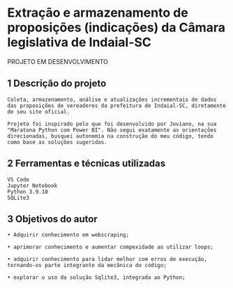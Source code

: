 # Extração e armazenamento de proposições (indicações) da Câmara legislativa de Indaial-SC

PROJETO EM DESENVOLVIMENTO

## 1 Descrição do projeto

    Coleta, armazenamento, análise e atualizações incrementais de dados das proposições de vereadores da prefeitura de Indaial-SC, diretamente de seu site oficial.

    Projeto foi inspirado pelo que foi desenvolvido por Joviano, na sua "Maratona Python com Power BI". Não segui exatamente as orientações direcionadas, busquei autonomia na construção do meu código, tendo como base as soluções sugeridas.

## 2 Ferramentas e técnicas utilizadas
	
	VS Code
	Jupyter Notebook
	Python 3.9.10
    SQLite3

## 3 Objetivos do autor

	• Adquirir conhecimento em webscraping;

    • aprimorar conhecimento e aumentar compexidade ao utilizar loops;

    • adquirir conhecimento para lidar melhor com erros de execução, tornando-os parte integrante da mecânica do código;
	
	• explorar o uso da solução Sqlite3, integrada ao Python;